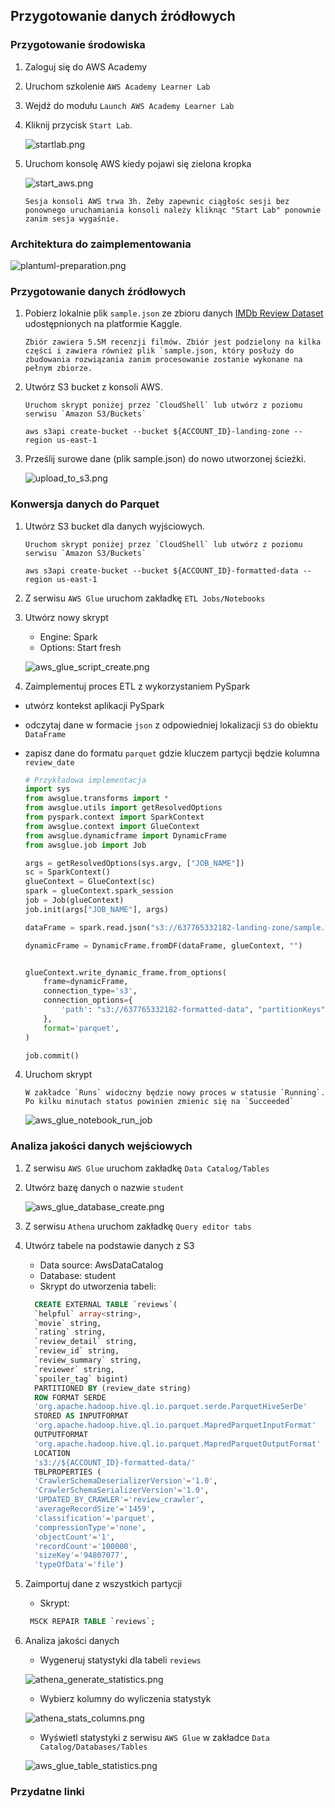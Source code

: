 ## Przygotowanie danych źródłowych

### Przygotowanie środowiska

1. Zaloguj się do AWS Academy
2. Uruchom szkolenie `AWS Academy Learner Lab`
3. Wejdź do modułu `Launch AWS Academy Learner Lab`
4. Kliknij przycisk `Start Lab`. 

   ![startlab.png](../zrzuty/startlab.png)

5. Uruchom konsolę AWS kiedy pojawi się zielona kropka

   ![start_aws.png](../zrzuty/start_aws.png)
   ```
   Sesja konsoli AWS trwa 3h. Żeby zapewnic ciągłośc sesji bez ponownego uruchamiania konsoli należy kliknąc "Start Lab" ponownie zanim sesja wygaśnie.
   ``` 

### Architektura do zaimplementowania

![plantuml-preparation.png](../zrzuty/plantuml-preparation.png)

### Przygotowanie danych źródłowych

1. Pobierz lokalnie plik `sample.json` ze zbioru danych [IMDb Review Dataset](https://www.kaggle.com/datasets/ebiswas/imdb-review-dataset/data) udostępnionych na platformie Kaggle.

   ```
   Zbiór zawiera 5.5M recenzji filmów. Zbiór jest podzielony na kilka części i zawiera również plik `sample.json, który posłuży do zbudowania rozwiązania zanim procesowanie zostanie wykonane na pełnym zbiorze.
   ```

2. Utwórz S3 bucket z konsoli AWS. 
   ```
   Uruchom skrypt poniżej przez `CloudShell` lub utwórz z poziomu serwisu `Amazon S3/Buckets`
   ```

   ```shell
   aws s3api create-bucket --bucket ${ACCOUNT_ID}-landing-zone --region us-east-1
   ```

3. Prześlij surowe dane (plik sample.json) do nowo utworzonej ścieżki.

   ![upload_to_s3.png](../zrzuty/upload_to_s3.png)

### Konwersja danych do Parquet 

1. Utwórz S3 bucket dla danych wyjściowych.
   ```
   Uruchom skrypt poniżej przez `CloudShell` lub utwórz z poziomu serwisu `Amazon S3/Buckets`
   ```
   
   ```shell
   aws s3api create-bucket --bucket ${ACCOUNT_ID}-formatted-data --region us-east-1
   ```

2. Z serwisu `AWS Glue` uruchom zakładkę `ETL Jobs/Notebooks`
3. Utwórz nowy skrypt

   * Engine: Spark
   * Options: Start fresh

   ![aws_glue_script_create.png](../zrzuty/aws_glue_script_create.png)

3. Zaimplementuj proces ETL z wykorzystaniem PySpark

* utwórz kontekst aplikacji PySpark
* odczytaj dane w formacie `json` z odpowiedniej lokalizacji `S3` do obiektu `DataFrame`
* zapisz dane do formatu `parquet` gdzie kluczem partycji będzie kolumna `review_date`

   ```python
   # Przykładowa implementacja
   import sys
   from awsglue.transforms import *
   from awsglue.utils import getResolvedOptions
   from pyspark.context import SparkContext
   from awsglue.context import GlueContext
   from awsglue.dynamicframe import DynamicFrame
   from awsglue.job import Job
   
   args = getResolvedOptions(sys.argv, ["JOB_NAME"])
   sc = SparkContext()
   glueContext = GlueContext(sc)
   spark = glueContext.spark_session
   job = Job(glueContext)
   job.init(args["JOB_NAME"], args)
   
   dataFrame = spark.read.json("s3://637765332182-landing-zone/sample.json")
   
   dynamicFrame = DynamicFrame.fromDF(dataFrame, glueContext, "")
   
   
   glueContext.write_dynamic_frame.from_options(
       frame=dynamicFrame,
       connection_type='s3',
       connection_options={
           'path': "s3://637765332182-formatted-data", "partitionKeys": ["review_date"]
       },
       format='parquet',
   )
   
   job.commit()
   ```

4. Uruchom skrypt

   ```
   W zakładce `Runs` widoczny będzie nowy proces w statusie `Running`. Po kilku minutach status powinien zmienic się na `Succeeded` 
   ```

   ![aws_glue_notebook_run_job](../zrzuty/aws_glue_notebook_run_job.png)

### Analiza jakości danych wejściowych

1. Z serwisu `AWS Glue` uruchom zakładkę `Data Catalog/Tables`
2. Utwórz bazę danych o nazwie `student`

   ![aws_glue_database_create.png](../zrzuty/aws_glue_database_create.png)

3. Z serwisu `Athena` uruchom zakładkę `Query editor tabs`
4. Utwórz tabele na podstawie danych z S3

   * Data source: AwsDataCatalog
   * Database: student
   * Skrypt do utworzenia tabeli:
   ```sql
     CREATE EXTERNAL TABLE `reviews`(
     `helpful` array<string>,
     `movie` string,
     `rating` string,
     `review_detail` string,
     `review_id` string,
     `review_summary` string,
     `reviewer` string,
     `spoiler_tag` bigint)
     PARTITIONED BY (review_date string)
     ROW FORMAT SERDE
     'org.apache.hadoop.hive.ql.io.parquet.serde.ParquetHiveSerDe'
     STORED AS INPUTFORMAT
     'org.apache.hadoop.hive.ql.io.parquet.MapredParquetInputFormat'
     OUTPUTFORMAT
     'org.apache.hadoop.hive.ql.io.parquet.MapredParquetOutputFormat'
     LOCATION
     's3://${ACCOUNT_ID}-formatted-data/'
     TBLPROPERTIES (
     'CrawlerSchemaDeserializerVersion'='1.0',
     'CrawlerSchemaSerializerVersion'='1.0',
     'UPDATED_BY_CRAWLER'='review_crawler',
     'averageRecordSize'='1459',
     'classification'='parquet',
     'compressionType'='none',
     'objectCount'='1',
     'recordCount'='100000',
     'sizeKey'='94807077',
     'typeOfData'='file')
   ```
5. Zaimportuj dane z wszystkich partycji
   * Skrypt:
   ```sql
    MSCK REPAIR TABLE `reviews`;
   ```
   
6. Analiza jakości danych
   * Wygeneruj statystyki dla tabeli `reviews`
   
   ![athena_generate_statistics.png](../zrzuty/athena_generate_statistics.png)
   
   * Wybierz kolumny do wyliczenia statystyk
   
   ![athena_stats_columns.png](../zrzuty/athena_stats_columns.png)
   
   * Wyświetl statystyki z serwisu `AWS Glue` w zakładce `Data Catalog/Databases/Tables`
   
   ![aws_glue_table_statistics.png](../zrzuty/aws_glue_table_statistics.png)

### Przydatne linki


